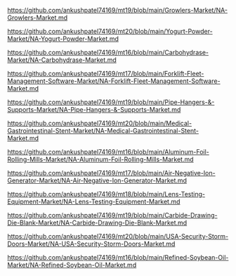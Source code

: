 <p><a href="https://github.com/ankushpatel74169/mt19/blob/main/Growlers-Market/NA-Growlers-Market.md">https://github.com/ankushpatel74169/mt19/blob/main/Growlers-Market/NA-Growlers-Market.md</a></p><p><a href="https://github.com/ankushpatel74169/mt20/blob/main/Yogurt-Powder-Market/NA-Yogurt-Powder-Market.md">https://github.com/ankushpatel74169/mt20/blob/main/Yogurt-Powder-Market/NA-Yogurt-Powder-Market.md</a></p><p><a href="https://github.com/ankushpatel74169/mt16/blob/main/Carbohydrase-Market/NA-Carbohydrase-Market.md">https://github.com/ankushpatel74169/mt16/blob/main/Carbohydrase-Market/NA-Carbohydrase-Market.md</a></p><p><a href="https://github.com/ankushpatel74169/mt17/blob/main/Forklift-Fleet-Management-Software-Market/NA-Forklift-Fleet-Management-Software-Market.md">https://github.com/ankushpatel74169/mt17/blob/main/Forklift-Fleet-Management-Software-Market/NA-Forklift-Fleet-Management-Software-Market.md</a></p><p><a href="https://github.com/ankushpatel74169/mt19/blob/main/Pipe-Hangers-&-Supports-Market/NA-Pipe-Hangers-&-Supports-Market.md">https://github.com/ankushpatel74169/mt19/blob/main/Pipe-Hangers-&-Supports-Market/NA-Pipe-Hangers-&-Supports-Market.md</a></p><p><a href="https://github.com/ankushpatel74169/mt20/blob/main/Medical-Gastrointestinal-Stent-Market/NA-Medical-Gastrointestinal-Stent-Market.md">https://github.com/ankushpatel74169/mt20/blob/main/Medical-Gastrointestinal-Stent-Market/NA-Medical-Gastrointestinal-Stent-Market.md</a></p><p><a href="https://github.com/ankushpatel74169/mt16/blob/main/Aluminum-Foil-Rolling-Mills-Market/NA-Aluminum-Foil-Rolling-Mills-Market.md">https://github.com/ankushpatel74169/mt16/blob/main/Aluminum-Foil-Rolling-Mills-Market/NA-Aluminum-Foil-Rolling-Mills-Market.md</a></p><p><a href="https://github.com/ankushpatel74169/mt17/blob/main/Air-Negative-Ion-Generator-Market/NA-Air-Negative-Ion-Generator-Market.md">https://github.com/ankushpatel74169/mt17/blob/main/Air-Negative-Ion-Generator-Market/NA-Air-Negative-Ion-Generator-Market.md</a></p><p><a href="https://github.com/ankushpatel74169/mt18/blob/main/Lens-Testing-Equipment-Market/NA-Lens-Testing-Equipment-Market.md">https://github.com/ankushpatel74169/mt18/blob/main/Lens-Testing-Equipment-Market/NA-Lens-Testing-Equipment-Market.md</a></p><p><a href="https://github.com/ankushpatel74169/mt19/blob/main/Carbide-Drawing-Die-Blank-Market/NA-Carbide-Drawing-Die-Blank-Market.md">https://github.com/ankushpatel74169/mt19/blob/main/Carbide-Drawing-Die-Blank-Market/NA-Carbide-Drawing-Die-Blank-Market.md</a></p><p><a href="https://github.com/ankushpatel74169/mt20/blob/main/USA-Security-Storm-Doors-Market/NA-USA-Security-Storm-Doors-Market.md">https://github.com/ankushpatel74169/mt20/blob/main/USA-Security-Storm-Doors-Market/NA-USA-Security-Storm-Doors-Market.md</a></p><p><a href="https://github.com/ankushpatel74169/mt16/blob/main/Refined-Soybean-Oil-Market/NA-Refined-Soybean-Oil-Market.md">https://github.com/ankushpatel74169/mt16/blob/main/Refined-Soybean-Oil-Market/NA-Refined-Soybean-Oil-Market.md</a></p>
